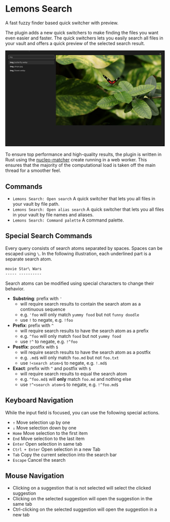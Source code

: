 # Lemons Search

A fast fuzzy finder based quick switcher with preview.

The plugin adds a new quick switchers to make finding the files you want even easier and faster.
The quick switchers lets you easily search all files in your vault and offers a quick preview of the selected search result.

![exampleImage](https://raw.githubusercontent.com/mProjectsCode/obsidian-lemons-search-plugin/master/exampleImage.png)

To ensure top performance and high-quality results, the plugin is written in Rust using the [nucleo-matcher](https://crates.io/crates/nucleo-matcher) create running in a web worker.
This ensures that the majority of the computational load is taken off the main thread for a smoother feel.

## Commands

- `Lemons Search: Open search` A quick switcher that lets you all files in your vault by file path.
- `Lemons Search: Open alias search` A quick switcher that lets you all files in your vault by file names and aliases.
- `Lemons Search: Command palette` A command palette.

## Special Search Commands

Every query consists of search atoms separated by spaces. Spaces can be escaped using `\`.
In the following illustration, each underlined part is a separate search atom.

```
movie Star\ Wars
----- ----------
```

Search atoms can be modified using special characters to change their behavior.

- **Substring**: prefix with `'`
    - will require search results to contain the search atom as a continuous sequence
    - e.g. `'foo` will only match `yummy food` but not `funny doodle`
    - use `!` to negate, e.g. `!foo`
- **Prefix**: prefix with `^`
    - will require search results to have the search atom as a prefix
    - e.g. `^foo` will only match `food` but not `yummy food`
    - use `!^` to negate, e.g. `!^foo`
- **Postfix**: postfix with `$`
    - will require search results to have the search atom as a postfix
    - e.g. `.md$` will only match `foo.md` but not `foo.txt`
    - use `!<search atom>$` to negate, e.g. `!.md$`
- **Exact**: prefix with `^` and postfix with `$`
    - will require search results to equal the search atom
    - e.g. `^foo.md$` will **only** match `foo.md` and nothing else
    - use `!^<search atom>$` to negate, e.g. `!^foo.md$`

## Keyboard Navigation

While the input field is focused, you can use the following special actions.

- `↑` Move selection up by one
- `↓` Move selection down by one
- `Home` Move selection to the first item
- `End` Move selection to the last item
- `Enter` Open selection in same tab
- `Ctrl + Enter` Open selection in a new Tab
- `Tab` Copy the current selection into the search bar
- `Escape` Cancel the search

## Mouse Navigation

- Clicking on a suggestion that is not selected will select the clicked suggestion
- Clicking on the selected suggestion will open the suggestion in the same tab
- Ctrl-clicking on the selected suggestion will open the suggestion in a new tab
